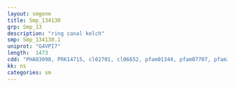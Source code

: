 ```yaml
---
layout: smgene
title: Smp_134130
grp: Smp_13
description: "ring canal kelch"
smp: Smp_134130.1
uniprot: "G4VPI7"
length:  1473
cdd: "PHA03098, PRK14715, cl02701, cl06652, pfam01344, pfam07707, pfam13964, smart00612, smart00875"
kk: ns
categories: sm
---
```

